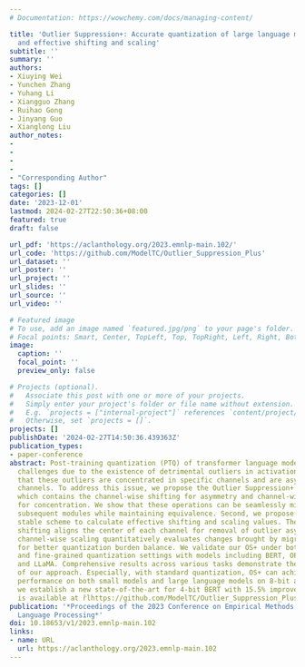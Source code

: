 ```yaml
---
# Documentation: https://wowchemy.com/docs/managing-content/

title: 'Outlier Suppression+: Accurate quantization of large language models by equivalent
  and effective shifting and scaling'
subtitle: ''
summary: ''
authors:
- Xiuying Wei
- Yunchen Zhang
- Yuhang Li
- Xiangguo Zhang
- Ruihao Gong
- Jinyang Guo
- Xianglong Liu
author_notes:
- 
- 
- 
- 
- "Corresponding Author"
tags: []
categories: []
date: '2023-12-01'
lastmod: 2024-02-27T22:50:36+08:00
featured: true
draft: false

url_pdf: 'https://aclanthology.org/2023.emnlp-main.102/'
url_code: 'https://github.com/ModelTC/Outlier_Suppression_Plus'
url_dataset: ''
url_poster: ''
url_project: ''
url_slides: ''
url_source: ''
url_video: ''

# Featured image
# To use, add an image named `featured.jpg/png` to your page's folder.
# Focal points: Smart, Center, TopLeft, Top, TopRight, Left, Right, BottomLeft, Bottom, BottomRight.
image:
  caption: ''
  focal_point: ''
  preview_only: false

# Projects (optional).
#   Associate this post with one or more of your projects.
#   Simply enter your project's folder or file name without extension.
#   E.g. `projects = ["internal-project"]` references `content/project/deep-learning/index.md`.
#   Otherwise, set `projects = []`.
projects: []
publishDate: '2024-02-27T14:50:36.439363Z'
publication_types:
- paper-conference
abstract: Post-training quantization (PTQ) of transformer language models faces significant
  challenges due to the existence of detrimental outliers in activations. We observe
  that these outliers are concentrated in specific channels and are asymmetric across
  channels. To address this issue, we propose the Outlier Suppression+ (OS+) framework,
  which contains the channel-wise shifting for asymmetry and channel-wise scaling
  for concentration. We show that these operations can be seamlessly migrated into
  subsequent modules while maintaining equivalence. Second, we propose a fast and
  stable scheme to calculate effective shifting and scaling values. The channel-wise
  shifting aligns the center of each channel for removal of outlier asymmetry. The
  channel-wise scaling quantitatively evaluates changes brought by migration and quantization
  for better quantization burden balance. We validate our OS+ under both standard
  and fine-grained quantization settings with models including BERT, OPT, BLOOM, BLOOMZ,
  and LLaMA. Comprehensive results across various tasks demonstrate the superiority
  of our approach. Especially, with standard quantization, OS+ can achieve near-floating-point
  performance on both small models and large language models on 8-bit and 6-bit. Besides,
  we establish a new state-of-the-art for 4-bit BERT with 15.5% improvement. Our code
  is available at r̆lhttps://github.com/ModelTC/Outlier_Suppression_Plus.
publication: '*Proceedings of the 2023 Conference on Empirical Methods in Natural
  Language Processing*'
doi: 10.18653/v1/2023.emnlp-main.102
links:
- name: URL
  url: https://aclanthology.org/2023.emnlp-main.102
---
```

